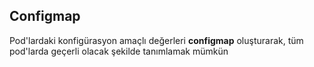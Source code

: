 ## Configmap

Pod'lardaki konfigürasyon amaçlı değerleri **configmap** oluşturarak, tüm pod'larda geçerli olacak şekilde tanımlamak mümkün

